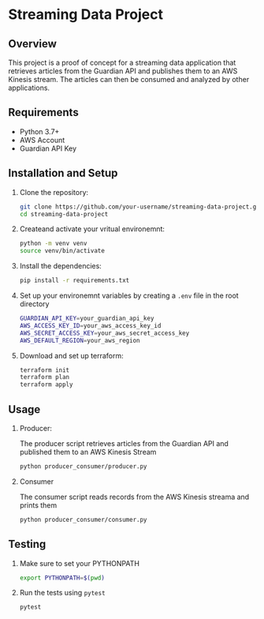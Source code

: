 # Streaming Data Project

## Overview

This project is a proof of concept for a streaming data application that retrieves articles from the Guardian API and publishes them to an AWS Kinesis stream. The articles can then be consumed and analyzed by other applications.

## Requirements

- Python 3.7+
- AWS Account
- Guardian API Key

## Installation and Setup

1. Clone the repository:

   ```bash
   git clone https://github.com/your-username/streaming-data-project.git
   cd streaming-data-project
   ```

2. Createand activate your vritual environemnt:
    ```bash
   python -m venv venv
   source venv/bin/activate
    ```

3. Install the dependencies:

    ``` bash
    pip install -r requirements.txt
    ```
4. Set up your environemnt variables by creating a `.env` file in the root directory

    ``` bash
    GUARDIAN_API_KEY=your_guardian_api_key
    AWS_ACCESS_KEY_ID=your_aws_access_key_id
    AWS_SECRET_ACCESS_KEY=your_aws_secret_access_key
    AWS_DEFAULT_REGION=your_aws_region
    ```
5. Download and set up terraform:
    ``` bash
    terraform init
    terraform plan
    terraform apply
## Usage

1. Producer:

    The producer script retrieves articles from the Guardian API and published them to an AWS Kinesis Stream
    ``` bash
    python producer_consumer/producer.py
    ```
2. Consumer

    The consumer script reads records from the AWS Kinesis streama and prints them
    ``` bash
    python producer_consumer/consumer.py
    ```
## Testing

1. Make sure to set your PYTHONPATH
    ``` bash
    export PYTHONPATH=$(pwd)
    ```
2. Run the tests using `pytest`
    ``` bash
    pytest
    ```

